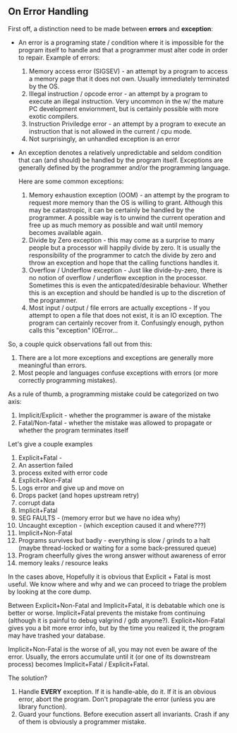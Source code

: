 ## On Error Handling

First off, a distinction need to be made between **errors** and **exception**:

- An error is a programing state / condition where it is impossible for the program itself to handle and 
  that a programmer must alter code in order to repair. Example of errors:

  1. Memory access error (SIGSEV) - an attempt by a program to access a memory page that it does not own. 
     Usually immediately terminated by the OS.
  1. Illegal instruction / opcode error - an attempt by a program to execute an illegal instruction. Very uncommon in the w/ the mature PC development enviornment, but is certainly possible with more exotic compilers.
  1. Instruction Priviledge error - an attempt by a program to execute an instruction that is not allowed in the current / cpu mode. 
  1. Not surprisingly, an unhandled exception is an error

- An exception denotes a relatively unpredictable and seldom condition that can (and should) be handled by the program itself. 
  Exceptions are generally defined by the programmer and/or the programming language.
  
  Here are some common exceptions:

  1. Memory exhaustion exception (OOM) - an attempt by the program to request more memory than the OS is willing to grant.
    Although this may be catastropic, it can be certainly be handled by the programmer. 
    A possible way is to unwind the current operation and free up as much memory as possible and wait until memory becomes available again.
  1. Divide by Zero exception - this may come as a surprise to many people but a processor will happily divide by zero. 
    It is usually the responsibility of the programmer to catch the divide by zero and 
    throw an exception and hope that the calling functions handles it.
  1. Overflow / Underflow exception - Just like divide-by-zero, there is no notion of overflow / underflow exception in the processor.     Sometimes this is even the anticpated/desirable behaviour. 
    Whether this is an exception and should be handled is up to the discretion of the programmer.
  1. Most input / output / file errors are actually exceptions - If you attempt to open a file that does not exist, it is an IO exception. The program can certainly recover from it. Confusingly enough, python calls this "exception" IOError...
  

So, a couple quick observations fall out from this:
1. There are a lot more exceptions and exceptions are generally more meaningful than errors.
1. Most people and languages confuse exceptions with errors (or more correctly programming mistakes). 

As a rule of thumb, a programming mistake could be categorized on two axis:
1. Implicit/Explicit - whether the programmer is aware of the mistake
1. Fatal/Non-fatal - whether the mistake was allowed to propagate or whether the program terminates itself

Let's give a couple examples
1. Explicit+Fatal - 
  1. An assertion failed
  1. process exited with error code
1. Explicit+Non-Fatal
  1. Logs error and give up and move on
  1. Drops packet (and hopes upstream retry)
  1. corrupt data
1. Implicit+Fatal
  1. SEG FAULTS - (memory error but we have no idea why)
  1. Uncaught exception - (which exception caused it and where???)
1. Implicit+Non-Fatal
  1. Programs survives but badly - everything is slow / grinds to a halt 
    (maybe thread-locked or waiting for a some back-pressured queue)
  1. Program cheerfully gives the wrong answer without awareness of error
  1. memory leaks / resource leaks

In the cases above, Hopefully it is obvious that Explicit + Fatal is most useful. We know where and why and we can proceed to triage the problem by looking at the core dump. 

Between Explicit+Non-Fatal and Implicit+Fatal, it is debatable which one is better or worse. Implicit+Fatal prevents the mistake from continuing (although it is painful to debug valgrind / gdb anyone?). Explicit+Non-Fatal gives you a bit more error info, but by the time you realized it, the program may have trashed your database.

Implicit+Non-Fatal is the worse of all, you may not even be aware of the error. Usually, the errors accumulate until it (or one of its downstream process) becomes Implicit+Fatal / Explicit+Fatal.

The solution?

1. Handle **EVERY** exception. If it is handle-able, do it. If it is an obvious error, abort the program. Don't propagrate the error (unless you are library function).
1. Guard your functions. Before execution assert all invariants. Crash if any of them is obviously a programmer mistake.

